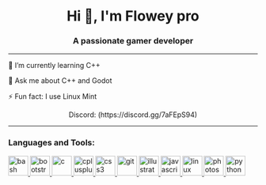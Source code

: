 <h1 align="center">Hi 👋, I'm Flowey pro</h1>
<h3 align="center">A passionate gamer developer</h3>

---


<p>🌱 I’m currently learning C++</p>
<p>💬 Ask me about C++ and Godot</p>
<p>⚡ Fun fact: I use Linux Mint</p>


<p align="center">
  Discord: (https://discord.gg/7aFEpS94)
</p>

---

<h3 align="left">Languages and Tools:</h3>
<p align="left"> 
  <a href="https://www.gnu.org/software/bash/" target="_blank" rel="noreferrer">
    <img src="https://icons-for-free.com/iff/png/512/bash+dark-1331550886960171470.png" alt="bash" width="40" height="40"/>
  </a> 
  <a href="https://getbootstrap.com" target="_blank" rel="noreferrer">
    <img src="https://img.icons8.com/ios-filled/50/000000/bootstrap.png" alt="bootstrap" width="40" height="40"/>
  </a> 
  <a href="https://www.cprogramming.com/" target="_blank" rel="noreferrer">
    <img src="https://img.icons8.com/ios-filled/50/000000/c-plus-plus.png" alt="c" width="40" height="40"/>
  </a> 
  <a href="https://www.w3schools.com/cpp/" target="_blank" rel="noreferrer">
    <img src="https://img.icons8.com/ios-filled/50/000000/c-plus-plus.png" alt="cplusplus" width="40" height="40"/>
  </a> 
  <a href="https://www.w3schools.com/css/" target="_blank" rel="noreferrer">
    <img src="https://img.icons8.com/ios-filled/50/000000/css3.png" alt="css3" width="40" height="40"/>
  </a> 
  <a href="https://git-scm.com/" target="_blank" rel="noreferrer">
    <img src="https://img.icons8.com/ios-filled/50/000000/git.png" alt="git" width="40" height="40"/>
  </a> 
  <a href="https://www.adobe.com/in/products/illustrator.html" target="_blank" rel="noreferrer">
    <img src="https://img.icons8.com/ios-filled/50/000000/adobe-illustrator.png" alt="illustrator" width="40" height="40"/>
  </a> 
  <a href="https://developer.mozilla.org/en-US/docs/Web/JavaScript" target="_blank" rel="noreferrer">
    <img src="https://img.icons8.com/ios-filled/50/000000/javascript.png" alt="javascript" width="40" height="40"/>
  </a> 
  <a href="https://www.linux.org/" target="_blank" rel="noreferrer">
    <img src="https://img.icons8.com/ios-filled/50/000000/linux.png" alt="linux" width="40" height="40"/>
  </a> 
  <a href="https://www.photoshop.com/en" target="_blank" rel="noreferrer">
    <img src="https://img.icons8.com/ios-filled/50/000000/adobe-photoshop.png" alt="photoshop" width="40" height="40"/>
  </a> 
  <a href="https://www.python.org" target="_blank" rel="noreferrer">
    <img src="https://img.icons8.com/ios-filled/50/000000/python.png" alt="python" width="40" height="40"/>
  </a>
</p>
